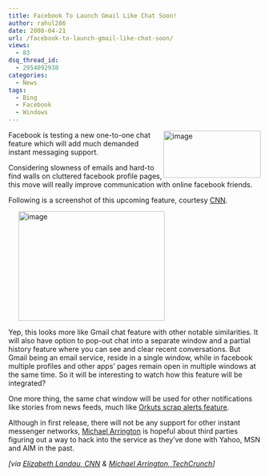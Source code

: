 ```yaml
---
title: Facebook To Launch Gmail Like Chat Soon!
author: rahul286
date: 2008-04-21
url: /facebook-to-launch-gmail-like-chat-soon/
views:
  - 83
dsq_thread_id:
  - 2954092938
categories:
  - News
tags:
  - Bing
  - Facebook
  - Windows
---
```

[<img class="wp-image-51955" style="border-top-width: 0px;border-left-width: 0px;border-bottom-width: 0px;border-right-width: 0px" height="94" alt="image" src="http://cdn.devilsworkshop.org/files/2008/04/image-thumb27.png" width="194" align="right" border="0" />][1]Facebook is testing a new one-to-one chat feature which will add much demanded instant messaging support.

Considering slowness of emails and hard-to find walls on cluttered facebook profile pages, this move will really improve communication with online facebook friends.

Following is a screenshot of this upcoming feature, courtesy <a href="http://edition.cnn.com/2008/TECH/04/08/facebook.chat/index.html" onclick="_gaq.push(['_trackEvent', 'outbound-article', 'http://edition.cnn.com/2008/TECH/04/08/facebook.chat/index.html', 'CNN']);" >CNN</a>.

[<img style="border-top-width: 0px;border-left-width: 0px;border-bottom-width: 0px;margin: 0px 0px 0px 20px;border-right-width: 0px" height="219" alt="image" src="http://cdn.devilsworkshop.org/files/2008/04/image-thumb28.png" width="292" border="0" />][2]

Yep, this looks more like Gmail chat feature with other notable similarities. It will also have option to pop-out chat into a separate window and a partial history feature where you can see and clear recent conversations. But Gmail being an email service, reside in a single window, while in facebook multiple profiles and other apps&#8217; pages remain open in multiple windows at the same time. So it will be interesting to watch how this feature will be integrated?

One more thing, the same chat window will be used for other notifications like stories from news feeds, much like [Orkuts scrap alerts feature][3].

Although in first release, there will not be any support for other instant messenger networks, <a href="http://www.techcrunch.com/2008/03/14/facebook-to-launch-instant-messaging-service/" onclick="_gaq.push(['_trackEvent', 'outbound-article', 'http://www.techcrunch.com/2008/03/14/facebook-to-launch-instant-messaging-service/', 'Michael Arrington']);" >Michael Arrington</a> is hopeful about third parties figuring out a way to hack into the service as they&#8217;ve done with Yahoo, MSN and AIM in the past.

*[via <a href="http://edition.cnn.com/2008/TECH/04/08/facebook.chat/index.html" onclick="_gaq.push(['_trackEvent', 'outbound-article', 'http://edition.cnn.com/2008/TECH/04/08/facebook.chat/index.html', 'Elizabeth Landau, CNN']);" >Elizabeth Landau, CNN</a> & <a href="http://www.techcrunch.com/2008/03/14/facebook-to-launch-instant-messaging-service/" onclick="_gaq.push(['_trackEvent', 'outbound-article', 'http://www.techcrunch.com/2008/03/14/facebook-to-launch-instant-messaging-service/', 'Michael Arrington, TechCrunch']);" >Michael Arrington, TechCrunch</a>]*

 [1]: http://cdn.devilsworkshop.org/files/2008/04/image31.png
 [2]: http://cdn.devilsworkshop.org/files/2008/04/image32.png
 [3]: http://devilsworkshop.org/2007/12/02/orkut-scrap-alert-feature-by-orkut-only/

